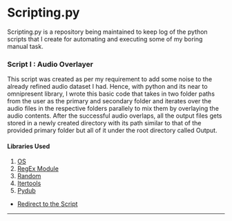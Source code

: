 # Scripting.py

Scripting.py is a repository being maintained to keep log of the python scripts that I create for automating and executing some of my boring manual task. 

### Script I : Audio Overlayer 
This script was created as per my requirement to add some noise to the already refined audio dataset I had. Hence, with python and its near to omnipresent library, I wrote this basic code that takes in two folder paths from the user as the primary and secondary folder and iterates over the audio files in the respective folders parallely to mix them by overlaying the audio contents. After the successful audio overlaps, all the output files gets stored in a newly created directory with its path similar to that of the provided primary folder but all of it under the root directory called Output. 

#### Libraries Used 
1. [OS](https://docs.python.org/3/library/os.html)
2. [RegEx Module](https://docs.python.org/3/library/re.html)
3. [Random](https://docs.python.org/3/library/random.html)
4. [Itertools](https://docs.python.org/3/library/itertools.html)
5. [Pydub](https://pypi.org/project/pydub/) 

* [Redirect to the Script](https://github.com/prakriti42/Scripting.py/blob/main/audioOverlay.py)
<hr>

